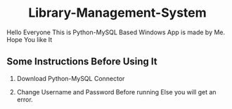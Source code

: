 <h1 align="center"> Library-Management-System </h1>

Hello Everyone This is Python-MySQL Based Windows App is made by Me. Hope You like It

<h2>Some Instructions Before Using It</h2>

1. Download Python-MySQL Connector

2. Change Username and Password Before running Else you will get an error.
